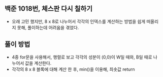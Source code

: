 ## 백준 1018번, 체스판 다시 칠하기

- 오래 고민 했지만, 8 x 8로 나누어서 각각의 인덱스를 계산하는 방법을  쉽게 떠올리지 못해, 풀이하는데 어려움을 겪었다.
  
## 풀이 방법
- 4중 for문을 사용해서, 행렬로 보고 각각의 성분이 (0,0)이 W일 때와, B일 때로 나누어서 값을 계산한다.
- 각각의 8 x 8 블록에 대해 계산 한 후, min()을 이용해, 최솟값 return


